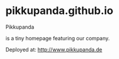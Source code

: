 pikkupanda.github.io
====================

Pikkupanda

is a tiny homepage featuring our company.

Deployed at: http://www.pikkupanda.de
